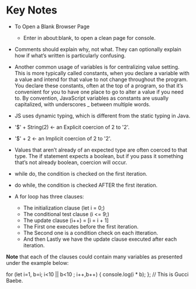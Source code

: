 # Key Notes

- To Open a Blank Browser Page
  - Enter in about:blank, to open a clean page for console.

- Comments should explain why, not what. They can optionally explain how if what’s written is particularly confusing.

- Another common usage of variables is for centralizing value setting. This is more typically called constants, when you declare a variable with a value and intend for that value to not change throughout the program.
You declare these constants, often at the top of a program, so that it’s convenient for you to have one place to go to alter a value if you need to. By convention, JavaScript variables as constants are usually capitalized, with underscores _ between multiple words.

- JS uses dynamic typing, which is different from the static typing in Java.

- '$' + String(2) <- an Explicit coercion of 2 to '2'.

- '$' + 2 <- an Implicit coercion of 2 to '2'.

- Values that aren’t already of an expected type are often coerced to that type. The if statement expects a boolean, but if you pass it something that’s not already boolean, coercion will occur.

- while do, the condition is checked on the first iteration.

- do while, the condition is checked AFTER the first iteration.

- A for loop has three clauses: 
  - The initialization clause (let i = 0;)
  - The conditional test clause (i <= 9;)
  - The update clause (i++) = [i = i + 1]
  - The First one executes before the first iteration. 
  - The Second one is a condition check on each itteration. 
  - And then Lastly we have the update clause executed after each iteration.

**Note** that each of the clauses could contain many variables as presented under the example below:

for (let i=1, b=i; i<10 || b<10 ; i++,b++) { 
  console.log(i * b); 
}; // This is Gucci Baebe.